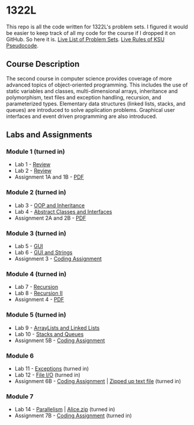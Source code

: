 # 1322L
This repo is all the code written for 1322L's problem sets. I figured it would be easier to keep track of all my code for the course if I dropped it on GitHub. So here it is. [Live List of Problem Sets](https://ccse.kennesaw.edu/fye/1322_labs_assignments.php). [Live Rules of KSU Pseudocode](https://ccse.kennesaw.edu/fye/pseudocode/pseudocodeguide.php).
## Course Description
The second course in computer science provides coverage of more advanced topics of object-oriented programming. This includes the use of static variables and classes, multi-dimensional arrays, inheritance and polymorphism, text files and exception handling, recursion, and parameterized types. Elementary data structures (linked lists, stacks, and queues) are introduced to solve application problems. Graphical user interfaces and event driven programming are also introduced.
## Labs and Assignments
### Module 1  (turned in)
* Lab 1 - [Review](https://ccse.kennesaw.edu/fye/docs/1322/labs/m1/fa20/CSE1322%20CS%20Lab%201%20-%20Review.docx)
* Lab 2 - [Review](https://ccse.kennesaw.edu/fye/docs/1322/labs/m1/fa20/CSE1322%20CS%20Lab%202%20-%20Review_SP20.docx)
* Assignment 1A and 1B - [PDF](https://ccse.kennesaw.edu/fye/docs/1322/labs/m1/fa20/CSE1322L%20Module1%20Assignment1_SP20.pdf)
### Module 2 (turned in)
* Lab 3 - [OOP and Inheritance](https://ccse.kennesaw.edu/fye/docs/1322/labs/m2/Spring%202020%20-%20CSE1322%20Lab%203%20-%20OOP%20and%20Inheritance.docx)
* Lab 4 - [Abstract Classes and Interfaces](https://ccse.kennesaw.edu/fye/docs/1322/labs/m2/Spring%202020%20-%20CSE1322%20Lab%204%20-%20OOP%20and%20Interfaces.docx)
* Assignment 2A and 2B - [PDF](https://ccse.kennesaw.edu/fye/docs/1322/labs/m2/Spring%202020%20-%20CSE1322%20Assignment%202.pdf)
### Module 3 (turned in)
* Lab 5 - [GUI](https://ccse.kennesaw.edu/fye/docs/1322/labs/m3/Spring%202020%20-%20CSE1322%20Lab%205%20-%20GUI.docx)
* Lab 6 - [GUI and Strings](https://ccse.kennesaw.edu/fye/docs/1322/labs/m3/Spring%202020%20-%20CSE1322%20Lab%206%20-%20Strings%20and%20GUI.docx)
* Assignment 3 - [Coding Assignment](https://ccse.kennesaw.edu/fye/docs/1322/labs/m3/Spring%202020%20-%20CSE1322%20Assignment%203%20-%20GUI.pdf)
### Module 4 (turned in)
* Lab 7 - [Recursion](https://ccse.kennesaw.edu/fye/docs/1322/labs/m4/CSE1322%20Lab%204A%20-%20Recursion.docx)
* Lab 8 - [Recursion II](https://ccse.kennesaw.edu/fye/docs/1322/labs/m4/CSE1322%20Lab%204B%20-%20Recursion.docx)
* Assignment 4 - [PDF](https://ccse.kennesaw.edu/fye/docs/1322/labs/m4/sp20/Spring%202020%20-%20CSE1322%20Assignment%204%20-%20Recursion.pdf)
### Module 5 (turned in)
* Lab 9 - [ArrayLists and Linked Lists](https://ccse.kennesaw.edu/fye/docs/1322/labs/m5/CSE1322%20Java%20Lab%205A%20-%20ArrayList%20and%20LinkedList.docx)
* Lab 10 - [Stacks and Queues](https://ccse.kennesaw.edu/fye/docs/1322/labs/m5/CSE1322%20Java%20Lab%205B%20-%20Stacks%20and%20Queues.docx)
* Assignment 5B - [Coding Assignment](https://ccse.kennesaw.edu/fye/docs/1322/labs/m5/CSE%201322%20Module%205B-%20Coding%20Assignment.docx)
### Module 6
* Lab 11 - [Exceptions](https://ccse.kennesaw.edu/fye/docs/1322/labs/m6/CSE1322%20Java%20Lab%206A%20-%20Exceptions.docx) (turned in)
* Lab 12 - [File I/O](https://ccse.kennesaw.edu/fye/docs/1322/labs/m6/CSE1322%20Java%20Lab%206B%20-%20File%20IO.docx) (turned in)
* Assignment 6B - [Coding Assignment](https://ccse.kennesaw.edu/fye/docs/1322/labs/m6/CSE%201322%20Module%206B%20-%20Coding%20Assignment.docx) | [Zipped up text file](https://ccse.kennesaw.edu/fye/docs/1322/labs/m6/textfile.txt.zip) (turned in)
### Module 7
* Lab 14 - [Parallelism](https://ccse.kennesaw.edu/fye/docs/1322/labs/m7/CSE1322%20Lab%207B%20-%20Parallelism.docx) | [Alice.zip](https://ccse.kennesaw.edu/fye/docs/1322/labs/m7/alice.txt.zip) (turned in)
* Assignment 7B - [Coding Assignment](https://ccse.kennesaw.edu/fye/docs/1322/labs/m7/CSE%201322%20Module%207B%20-%20Coding%20Assignment.docx) (turned in)

